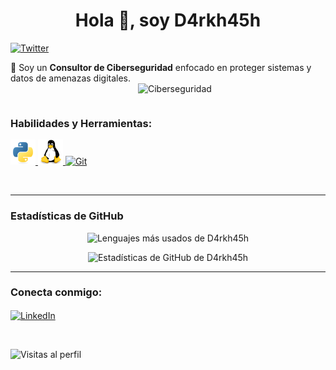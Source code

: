 <h1 align="center">Hola 👋, soy D4rkh45h</h1>

<p align="left"> 
  <a href="https://twitter.com/TU_TWITTER" target="_blank">
    <img src="https://img.shields.io/twitter/follow/TU_TWITTER?logo=twitter&style=for-the-badge" alt="Twitter" />
  </a> 
</p>

🌱 Soy un **Consultor de Ciberseguridad** enfocado en proteger sistemas y datos de amenazas digitales.  
<img align="right" alt="Ciberseguridad" width="300" src="https://media.giphy.com/media/L95W4wv8nnb9K/giphy.gif">

<br>

### Habilidades y Herramientas:
<p align="left">
  <!-- Python -->
  <a href="https://www.python.org" target="_blank" rel="noreferrer">
    <img src="https://raw.githubusercontent.com/devicons/devicon/master/icons/python/python-original.svg" alt="Python" width="40" height="40"/>
  </a>

  <!-- Linux -->
  <a href="https://www.linux.org/" target="_blank" rel="noreferrer">
    <img src="https://raw.githubusercontent.com/devicons/devicon/master/icons/linux/linux-original.svg" alt="Linux" width="40" height="40"/>
  </a>

  <!-- Git -->
  <a href="https://git-scm.com/" target="_blank" rel="noreferrer">
    <img src="https://www.vectorlogo.zone/logos/git-scm/git-scm-icon.svg" alt="Git" width="40" height="40"/>
  </a>
  <!-- Puedes añadir más iconos de habilidades aquí -->
</p>
<br>

---

### Estadísticas de GitHub

<p align="center">
  <img src="https://github-readme-stats.vercel.app/api/top-langs?username=D4rkh45h&show_icons=true&theme=dark&locale=es&layout=compact" alt="Lenguajes más usados de D4rkh45h" />
</p>
<p align="center">
  <img src="https://github-readme-stats.vercel.app/api?username=D4rkh45h&show_icons=true&theme=dark&locale=es" alt="Estadísticas de GitHub de D4rkh45h" />
</p>

---

### Conecta conmigo:
<p align="left">
  <a href="https://www.linkedin.com/in/pedro-jos%C3%A9-461479353/" target="_blank">
    <img align="center" src="https://raw.githubusercontent.com/rahuldkjain/github-profile-readme-generator/master/src/images/icons/Social/linked-in-alt.svg" alt="LinkedIn" height="30" width="40" />
  </a>
</p>

<br>
<p align="left"> 
  <img src="https://komarev.com/ghpvc/?username=D4rkh45h&label=Visitas%20al%20perfil&color=0e75b6&style=flat" alt="Visitas al perfil" /> 
</p>

